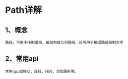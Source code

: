 # Path详解

## 1、概念
    路径，可用于绘制直线，曲线构成几何路径，还可用于根据路径绘制文字
## 2、常用api
    常用api如移动，连线，闭合，添加图形等。




























